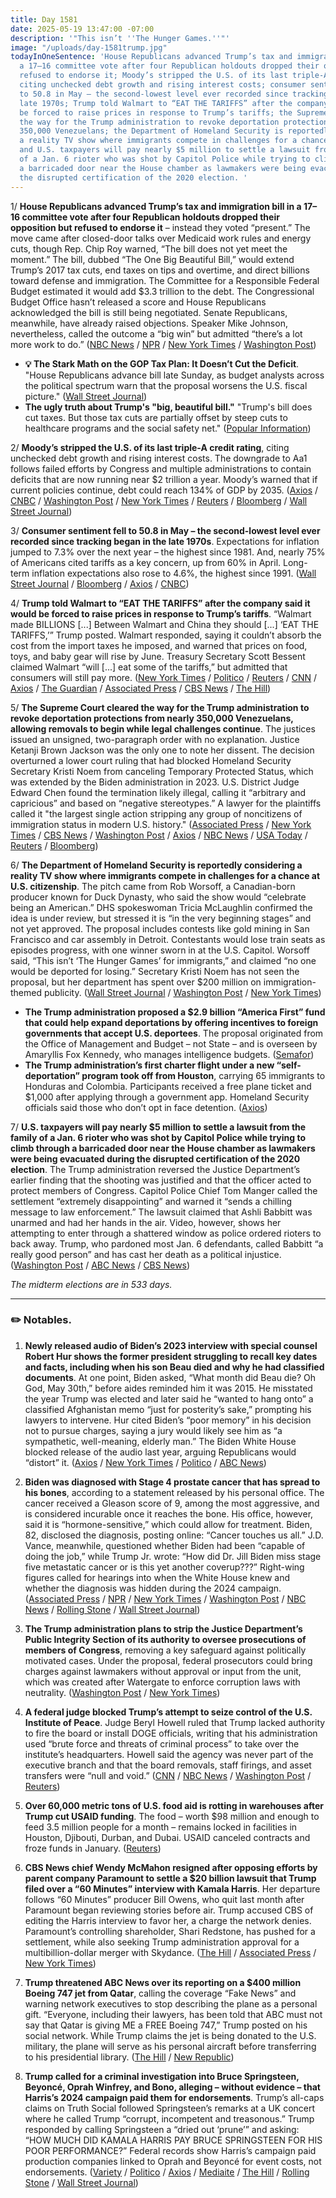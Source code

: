 ```yaml
---
title: Day 1581
date: 2025-05-19 13:47:00 -07:00
description: '"This isn’t ''The Hunger Games.''"'
image: "/uploads/day-1581trump.jpg"
todayInOneSentence: 'House Republicans advanced Trump’s tax and immigration bill in
  a 17–16 committee vote after four Republican holdouts dropped their opposition but
  refused to endorse it; Moody’s stripped the U.S. of its last triple-A credit rating,
  citing unchecked debt growth and rising interest costs; consumer sentiment fell
  to 50.8 in May – the second-lowest level ever recorded since tracking began in the
  late 1970s; Trump told Walmart to “EAT THE TARIFFS” after the company said it would
  be forced to raise prices in response to Trump’s tariffs; the Supreme Court cleared
  the way for the Trump administration to revoke deportation protections from nearly
  350,000 Venezuelans; the Department of Homeland Security is reportedly considering
  a reality TV show where immigrants compete in challenges for a chance at U.S. citizenship;
  and U.S. taxpayers will pay nearly $5 million to settle a lawsuit from the family
  of a Jan. 6 rioter who was shot by Capitol Police while trying to climb through
  a barricaded door near the House chamber as lawmakers were being evacuated during
  the disrupted certification of the 2020 election. '
---
```


1/ **House Republicans advanced Trump’s tax and immigration bill in a 17–16 committee vote after four Republican holdouts dropped their opposition but refused to endorse it** – instead they voted “present.” The move came after closed-door talks over Medicaid work rules and energy cuts, though Rep. Chip Roy warned, “The bill does not yet meet the moment.” The bill, dubbed “The One Big Beautiful Bill,” would extend Trump’s 2017 tax cuts, end taxes on tips and overtime, and direct billions toward defense and immigration. The Committee for a Responsible Federal Budget estimated it would add $3.3 trillion to the debt. The Congressional Budget Office hasn’t released a score and House Republicans acknowledged the bill is still being negotiated. Senate Republicans, meanwhile, have already raised objections. Speaker Mike Johnson, nevertheless, called the outcome a “big win” but admitted “there’s a lot more work to do.” ([NBC News](https://www.nbcnews.com/politics/congress/key-house-committee-advances-trump-agenda-bill-conservatives-rcna207555) / [NPR](https://www.npr.org/2025/05/19/nx-s1-5403378/trump-house-conservatives-budget-bill) / [New York Times](https://www.nytimes.com/2025/05/18/us/politics/house-republicans-budget-vote-trump-agenda.html) / [Washington Post](https://www.washingtonpost.com/politics/2025/05/19/trump-budget-bill-vote/))

* **💡 The Stark Math on the GOP Tax Plan: It Doesn’t Cut the Deficit**. "House Republicans advance bill late Sunday, as budget analysts across the political spectrum warn that the proposal worsens the U.S. fiscal picture." ([Wall Street Journal](https://www.wsj.com/politics/policy/tax-plan-budget-national-debt-analysis-e9822072))
* **The ugly truth about Trump's "big, beautiful bill."** "Trump's bill does cut taxes. But those tax cuts are partially offset by steep cuts to healthcare programs and the social safety net." ([Popular Information](https://popular.info/p/the-ugly-truth-about-trumps-big-beautiful))
 
2/ **Moody’s stripped the U.S. of its last triple-A credit rating**, citing unchecked debt growth and rising interest costs. The downgrade to Aa1 follows failed efforts by Congress and multiple administrations to contain deficits that are now running near $2 trillion a year. Moody’s warned that if current policies continue, debt could reach 134% of GDP by 2035. ([Axios](https://www.axios.com/2025/05/16/moody-us-credit-rating) / [CNBC](https://www.cnbc.com/2025/05/16/moodys-downgrades-united-states-credit-rating-on-increase-in-government-debt.html) / [Washington Post](https://www.washingtonpost.com/business/2025/05/16/credit-rating-triple-abudget/) / [New York Times](https://www.nytimes.com/2025/05/16/business/us-credit-downgrade-moodys.html) / [Reuters](https://www.reuters.com/markets/us/moodys-downgrades-us-aa1-rating-2025-05-16/) / [Bloomberg](https://www.bloomberg.com/news/articles/2025-05-16/us-credit-rating-cut-by-moody-s-on-government-debt-increase) / [Wall Street Journal](https://www.wsj.com/economy/central-banking/u-s-loses-last-triple-a-credit-rating-bfcbae5d))

3/ **Consumer sentiment fell to 50.8 in May – the second-lowest level ever recorded since tracking began in the late 1970s**. Expectations for inflation jumped to 7.3% over the next year – the highest since 1981. And, nearly 75% of Americans cited tariffs as a key concern, up from 60% in April. Long-term inflation expectations also rose to 4.6%, the highest since 1991. ([Wall Street Journal](https://www.wsj.com/economy/consumers/early-read-on-consumer-sentiment-falls-to-second-lowest-on-record-8a5e995a) / [Bloomberg](https://www.bloomberg.com/news/articles/2025-05-16/us-consumer-sentiment-falls-close-to-record-low-on-inflation) / [Axios](https://www.axios.com/2025/05/19/tariffs-consumer-economy-sentiment) /  [CNBC](https://www.cnbc.com/2025/05/16/consumer-sentiment-may-inflation-expectations-tariffs.html))

4/ **Trump told Walmart to “EAT THE TARIFFS” after the company said it would be forced to raise prices in response to Trump’s tariffs**. “Walmart made BILLIONS [...] Between Walmart and China they should [...] ‘EAT THE TARIFFS,’” Trump posted. Walmart responded, saying it couldn’t absorb the cost from the import taxes he imposed, and warned that prices on food, toys, and baby gear will rise by June. Treasury Secretary Scott Bessent claimed Walmart “will [...] eat some of the tariffs,” but admitted that consumers will still pay more. ([New York Times](https://www.nytimes.com/2025/05/17/us/politics/trump-walmart-eat-the-tariffs-prices.html) / [Politico](https://www.politico.com/news/2025/05/16/moodys-downgrade-us-debt-00355217) / [Reuters](https://www.reuters.com/world/us/trump-tells-walmart-eat-tariffs-instead-raising-prices-2025-05-17/) / [CNN](https://www.cnn.com/2025/05/17/business/walmart-product-prices-tariffs) / [Axios](https://www.axios.com/2025/05/17/trump-walmart-tariffs) / [The Guardian](https://www.theguardian.com/us-news/2025/may/18/trump-walmart-tariffs) / [Associated Press](https://apnews.com/article/trump-tariffs-walmart-price-increases-bessent-855f1aeb6baba764e35fa1316d0e3c53) / [CBS News](https://www.cbsnews.com/news/trump-walmart-prices-tariffs-response/) / [The Hill](https://thehill.com/homenews/administration/5305499-donald-trump-walmart-tariffs-price-hike/))

5/ **The Supreme Court cleared the way for the Trump administration to revoke deportation protections from nearly 350,000 Venezuelans, allowing removals to begin while legal challenges continue**. The justices issued an unsigned, two-paragraph order with no explanation. Justice Ketanji Brown Jackson was the only one to note her dissent. The decision overturned a lower court ruling that had blocked Homeland Security Secretary Kristi Noem from canceling Temporary Protected Status, which was extended by the Biden administration in 2023. U.S. District Judge Edward Chen found the termination likely illegal, calling it “arbitrary and capricious” and based on “negative stereotypes.” A lawyer for the plaintiffs called it "the largest single action stripping any group of noncitizens of immigration status in modern U.S. history." ([Associated Press](https://apnews.com/article/supreme-court-venezuelans-deportation-trump-5589f17e0ecd5d33bfb220e15720f88d) / [New York Times](https://www.nytimes.com/2025/05/19/us/politics/supreme-court-protected-status-venezuelans.html) / [CBS News](https://www.cbsnews.com/news/supreme-court-trump-administration-tps-program-venezuelans/) / [Washington Post](https://www.washingtonpost.com/politics/2025/05/19/venezuelans-temporary-protected-status-supreme-court/) / [Axios](https://www.axios.com/2025/05/19/trump-supreme-court-venezuelan-immigrants) / [NBC News](https://www.nbcnews.com/politics/supreme-court/supreme-court-allows-trump-revoke-protected-status-thousands-venezuela-rcna205657) / [USA Today](https://www.usatoday.com/story/news/politics/2025/05/19/supreme-court-trump-venezuela-temporary-protected-status/83522529007/) / [Reuters](https://www.reuters.com/world/us/us-supreme-court-lets-trump-end-deportation-protection-venezuelans-2025-05-19/) / [Bloomberg](https://www.bloomberg.com/news/articles/2025-05-19/supreme-court-lets-trump-end-some-venezuelan-migrant-protections))

6/ **The Department of Homeland Security is reportedly considering a reality TV show where immigrants compete in challenges for a chance at U.S. citizenship**. The pitch came from Rob Worsoff, a Canadian-born producer known for Duck Dynasty, who said the show would “celebrate being an American.” DHS spokeswoman Tricia McLaughlin confirmed the idea is under review, but stressed it is “in the very beginning stages” and not yet approved. The proposal includes contests like gold mining in San Francisco and car assembly in Detroit. Contestants would lose train seats as episodes progress, with one winner sworn in at the U.S. Capitol. Worsoff said, “This isn’t ‘The Hunger Games’ for immigrants,” and claimed “no one would be deported for losing.” Secretary Kristi Noem has not seen the proposal, but her department has spent over $200 million on immigration-themed publicity. ([Wall Street Journal](https://www.wsj.com/politics/policy/dhs-is-considering-reality-show-where-immigrants-compete-for-citizenship-47de277c) / [Washington Post](https://www.washingtonpost.com/immigration/2025/05/16/reality-show-immigrant-competition-dhs/) / [New York Times](https://www.nytimes.com/2025/05/16/us/politics/homeland-security-immigration-reality-show.html))

* **The Trump administration proposed a $2.9 billion “America First” fund that could help expand deportations by offering incentives to foreign governments that accept U.S. deportees**. The proposal originated from the Office of Management and Budget – not State – and is overseen by Amaryllis Fox Kennedy, who manages intelligence budgets. ([Semafor](https://www.semafor.com/article/05/19/2025/trump-administration-prepares-to-incentivize-expanded-migrant-repatriations))
* **The Trump administration’s first charter flight under a new “self-deportation” program took off from Houston**, carrying 65 immigrants to Honduras and Colombia. Participants received a free plane ticket and $1,000 after applying through a government app. Homeland Security officials said those who don’t opt in face detention. ([Axios](https://www.axios.com/2025/05/19/self-deportation-flights-1000-dollars))

7/ **U.S. taxpayers will pay nearly $5 million to settle a lawsuit from the family of a Jan. 6 rioter who was shot by Capitol Police while trying to climb through a barricaded door near the House chamber as lawmakers were being evacuated during the disrupted certification of the 2020 election**. The Trump administration reversed the Justice Department’s earlier finding that the shooting was justified and that the officer acted to protect members of Congress. Capitol Police Chief Tom Manger called the settlement “extremely disappointing” and warned it “sends a chilling message to law enforcement.” The lawsuit claimed that Ashli Babbitt was unarmed and had her hands in the air. Video, however, shows her attempting to enter through a shattered window as police ordered rioters to back away. Trump, who pardoned most Jan. 6 defendants, called Babbitt “a really good person” and has cast her death as a political injustice. ([Washington Post](https://www.washingtonpost.com/national-security/2025/05/19/ashli-babbitt-lawsuit-settlement/) / [ABC News](https://abcnews.go.com/Politics/trump-administration-pay-5-million-settle-lawsuit-ashli/story?id=121959389) / [CBS News](https://www.cbsnews.com/news/trump-administration-5-million-ashli-babbitt-jan-6-rioter-who-was-killed/))

*The midterm elections are in 533 days.*

---

### ✏️ Notables.

1. **Newly released audio of Biden’s 2023 interview with special counsel Robert Hur shows the former president struggling to recall key dates and facts, including when his son Beau died and why he had classified documents**. At one point, Biden asked, “What month did Beau die? Oh God, May 30th,” before aides reminded him it was 2015. He misstated the year Trump was elected and later said he “wanted to hang onto” a classified Afghanistan memo “just for posterity’s sake,” prompting his lawyers to intervene. Hur cited Biden’s “poor memory” in his decision not to pursue charges, saying a jury would likely see him as “a sympathetic, well-meaning, elderly man.” The Biden White House blocked release of the audio last year, arguing Republicans would “distort” it. ([Axios](https://www.axios.com/2025/05/16/biden-hur-tape-special-counsel-audio) / [New York Times](https://www.nytimes.com/2025/05/17/us/politics/biden-hur-audio-interview.html) / [Politico](https://www.politico.com/news/2025/05/17/audio-of-hur-interview-reveals-bidens-apparent-memory-stumbles-sparking-renewed-scrutiny-00355478) / [ABC News](https://abcnews.go.com/Politics/newly-released-audio-reveals-joe-bidens-memory-lapses/story?id=121897060))

2. **Biden was diagnosed with Stage 4 prostate cancer that has spread to his bones**, according to a statement released by his personal office. The cancer received a Gleason score of 9, among the most aggressive, and is considered incurable once it reaches the bone. His office, however, said it is “hormone-sensitive,” which could allow for treatment. Biden, 82, disclosed the diagnosis, posting online: “Cancer touches us all.” J.D. Vance, meanwhile, questioned whether Biden had been “capable of doing the job,” while Trump Jr. wrote: “How did Dr. Jill Biden miss stage five metastatic cancer or is this yet another coverup???” Right-wing figures called for hearings into when the White House knew and whether the diagnosis was hidden during the 2024 campaign. ([Associated Press](https://apnews.com/article/biden-cancer-prostate-be18c98abe341cd91277e1d3b75d5cd5) / [NPR](https://www.npr.org/2025/05/18/g-s1-67544/joe-biden-prostate-cancer) / [New York Times](https://www.nytimes.com/2025/05/18/us/politics/biden-prostate-cancer.html) / [Washington Post](https://www.washingtonpost.com/politics/2025/05/19/biden-cancer-support/) / [NBC News](https://www.nbcnews.com/politics/joe-biden/former-president-joe-biden-diagnosed-prostate-cancer-rcna207571) / [Rolling Stone](https://www.rollingstone.com/politics/politics-news/maga-responds-biden-cancer-diagnosis-mockery-speculation-1235342569/) / [Wall Street Journal](https://www.wsj.com/politics/biden-diagnosed-with-metastatic-prostate-cancer-92b493c0))

3. **The Trump administration plans to strip the Justice Department’s Public Integrity Section of its authority to oversee prosecutions of members of Congress**, removing a key safeguard against politically motivated cases. Under the proposal, federal prosecutors could bring charges against lawmakers without approval or input from the unit, which was created after Watergate to enforce corruption laws with neutrality. ([Washington Post](https://www.washingtonpost.com/national-security/2025/05/17/trump-justice-department-prosecutions/) / [New York Times](https://www.nytimes.com/2025/05/15/us/politics/fbi-public-corruption-squad-trump.html))

4. **A federal judge blocked Trump’s attempt to seize control of the U.S. Institute of Peace**. Judge Beryl Howell ruled that Trump lacked authority to fire the board or install DOGE officials, writing that his administration used “brute force and threats of criminal process” to take over the institute’s headquarters. Howell said the agency was never part of the executive branch and that the board removals, staff firings, and asset transfers were “null and void.” ([CNN](https://www.cnn.com/2025/05/19/politics/us-institute-of-peace-judge-overturn) / [NBC News](https://www.nbcnews.com/politics/doge/judge-strikes-doge-takeover-us-institute-peace-rcna207741) / [Washington Post](https://www.washingtonpost.com/national-security/2025/05/19/judge-denies-trump-shutdown-institute-peace/) / [Reuters](https://www.reuters.com/world/us/us-judge-rules-trump-unlawfully-ousted-board-members-institute-peace-2025-05-19/))

5. **Over 60,000 metric tons of U.S. food aid is rotting in warehouses after Trump cut USAID funding**. The food – worth $98 million and enough to feed 3.5 million people for a month – remains locked in facilities in Houston, Djibouti, Durban, and Dubai. USAID canceled contracts and froze funds in January. ([Reuters](https://www.reuters.com/world/us-aid-cuts-leave-food-millions-mouldering-storage-2025-05-16/))

6. **CBS News chief Wendy McMahon resigned after opposing efforts by parent company Paramount to settle a $20 billion lawsuit that Trump filed over a “60 Minutes” interview with Kamala Harris**. Her departure follows “60 Minutes” producer Bill Owens, who quit last month after Paramount began reviewing stories before air. Trump accused CBS of editing the Harris interview to favor her, a charge the network denies. Paramount’s controlling shareholder, Shari Redstone, has pushed for a settlement, while also seeking Trump administration approval for a multibillion-dollar merger with Skydance. ([The Hill](https://thehill.com/homenews/media/5307414-cbs-news-president-steps-down-amid-trump-lawsuit/) / [Associated Press](https://apnews.com/article/cbs-news-mcmahon-donald-trump-60-minutes-1af2ae7fabcb259e3e6dc1c20cabe00b) / [New York Times](https://www.nytimes.com/2025/05/19/business/media/cbs-60-minutes-trump-wendy-mcmahon.html))

7. **Trump threatened ABC News over its reporting on a $400 million Boeing 747 jet from Qatar**, calling the coverage “Fake News” and warning network executives to stop describing the plane as a personal gift. “Everyone, including their lawyers, has been told that ABC must not say that Qatar is giving ME a FREE Boeing 747,” Trump posted on his social network. While Trump claims the jet is being donated to the U.S. military, the plane will serve as his personal aircraft before transferring to his presidential library. ([The Hill](https://thehill.com/homenews/media/5307218-trump-threatens-abc-news-qatar-jet-coverage/) / [New Republic](https://newrepublic.com/post/195401/donald-trump-threat-abc-news-qatar-private-jet))

8. **Trump called for a criminal investigation into Bruce Springsteen, Beyoncé, Oprah Winfrey, and Bono, alleging – without evidence – that Harris’s 2024 campaign paid them for endorsements**. Trump’s all-caps claims on Truth Social followed Springsteen’s remarks at a UK concert where he called Trump “corrupt, incompetent and treasonous.” Trump responded by calling Springsteen a “dried out ‘prune’” and asking: “HOW MUCH DID KAMALA HARRIS PAY BRUCE SPRINGSTEEN FOR HIS POOR PERFORMANCE?” Federal records show Harris’s campaign paid production companies linked to Oprah and Beyoncé for event costs, not endorsements. ([Variety](https://variety.com/2025/music/news/trump-demands-investigations-bruce-springsteen-beyonce-bono-oprah-1236403291/) / [Politico](https://www.politico.eu/article/donald-trump-bruce-springsteen-kamala-harris-celebrity-endorsements/) / [Axios](https://www.axios.com/2025/05/19/trump-kamala-harris-celebrity-endorsements-investigation) / [Mediaite](https://www.mediaite.com/news/trump-demands-major-investigation-into-springsteen-beyonce-oprah-for-backing-kamala-harris-corrupt-unlawful/) / [The Hill](https://thehill.com/homenews/campaign/5307125-trump-investigate-celebrities-harris-election/) / [Rolling Stone](https://www.rollingstone.com/music/music-news/bruce-springsteen-unfit-president-trump-speech-manchester-1235342105/) / [Wall Street Journal](https://www.wsj.com/politics/springsteen-undeterred-by-trump-keeps-up-war-of-words-from-foreign-stage-f5b26b73))

